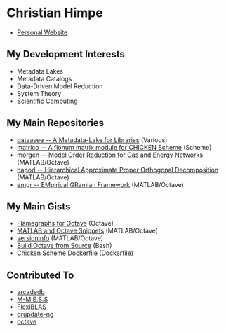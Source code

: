 # Christian Himpe

* [Personal Website](https://himpe.science)

## My Development Interests

* Metadata Lakes
* Metadata Catalogs
* Data-Driven Model Reduction
* System Theory
* Scientific Computing

## My Main Repositories

* [dataasee -- A Metadata-Lake for Libraries](https://github.com/ulbmuenster/dataasee) (Various)
* [matrico -- A flonum matrix module for CHICKEN Scheme](https://github.com/gramian/matrico) (Scheme)
* [morgen -- Model Order Reduction for Gas and Energy Networks](https://github.com/gramian/morgen) (MATLAB/Octave)
* [hapod -- Hierarchical Approximate Proper Orthogonal Decomposition](https://github.com/gramian/hapod) (MATLAB/Octave)
* [emgr -- EMpirical GRamian Framework](https://github.com/gramian/emgr) (MATLAB/Octave)

## My Main Gists

* [Flamegraphs for Octave](https://gist.github.com/7807c670588d10adbfca9add73daeda2) (Octave)
* [MATLAB and Octave Snippets](https://gist.github.com/6027733) (MATLAB/Octave)
* [versioninfo](https://gist.github.com/gramian/3bc06a63cfdc7e400aefe1278caf1980) (MATLAB/Octave)
* [Build Octave from Source](https://gist.github.com/cd245d7dea271bcaae9967c93327429a) (Bash)
* [Chicken Scheme Dockerfile](https://gist.github.com/gramian/d57db7688007bd50ed789c6ab20de5b2) (Dockerfile)

## Contributed To

* [arcadedb](https://github.com/ArcadeData/arcadedb)
* [M-M.E.S.S](https://github.com/mpimd-csc/mmess)
* [FlexiBLAS](https://github.com/mpimd-csc/flexiblas)
* [qrupdate-ng](https://github.com/mpimd-csc/qrupdate-ng)
* [octave](https://github.com/gnu-octave/octave)
